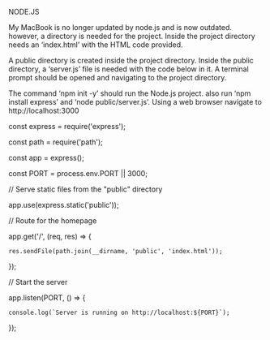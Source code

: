 NODE.JS



My MacBook is no longer updated by node.js and is now outdated. however, a directory is needed for the project. Inside the project directory needs an ‘index.html’ with the HTML code provided. 

A public directory is created inside the project directory. Inside the public directory, a ‘server.js’ file is needed with the code below in it. A terminal prompt should be opened and navigating to the project directory. 

The command ‘npm init -y’ should run the Node.js project. also run ‘npm install express’ and ‘node public/server.js’. Using a web browser navigate to http://localhost:3000







const express = require('express');

const path = require('path');



const app = express();

const PORT = process.env.PORT || 3000;



// Serve static files from the "public" directory

app.use(express.static('public'));



// Route for the homepage

app.get('/', (req, res) => {

    res.sendFile(path.join(__dirname, 'public', 'index.html'));

});



// Start the server

app.listen(PORT, () => {

    console.log(`Server is running on http://localhost:${PORT}`);

});
